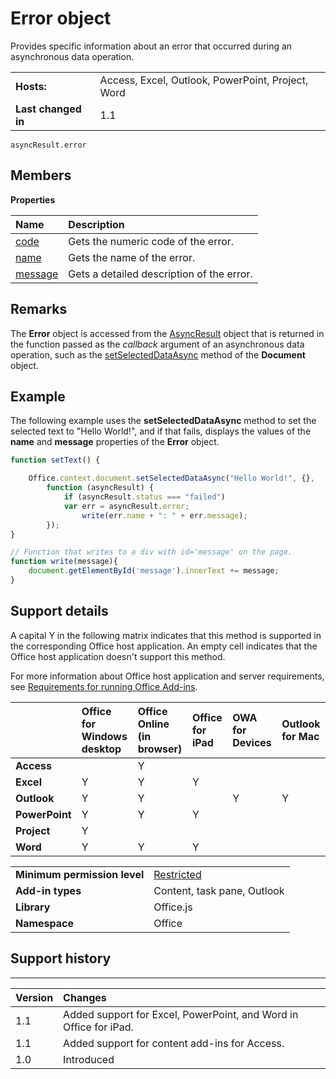 
# Error object
Provides specific information about an error that occurred during an asynchronous data operation.

|||
|:-----|:-----|
|**Hosts:**|Access, Excel, Outlook, PowerPoint, Project, Word|
|**Last changed in**|1.1|

```
asyncResult.error
```


## Members


**Properties**


|**Name**|**Description**|
|:-----|:-----|
|[code](../../reference/shared/error.code.md)|Gets the numeric code of the error.|
|[name](../../reference/shared/error.name.md)|Gets the name of the error.|
|[message](../../reference/shared/error.message.md)|Gets a detailed description of the error.|

## Remarks

The  **Error** object is accessed from the [AsyncResult](../../reference/shared/asyncresult.md) object that is returned in the function passed as the _callback_ argument of an asynchronous data operation, such as the [setSelectedDataAsync](../../reference/shared/document.setselecteddataasync.md) method of the **Document** object.


## Example

The following example uses the  **setSelectedDataAsync** method to set the selected text to "Hello World!", and if that fails, displays the values of the **name** and **message** properties of the **Error** object.


```js
function setText() {

    Office.context.document.setSelectedDataAsync("Hello World!", {},
        function (asyncResult) {
            if (asyncResult.status === "failed")
            var err = asyncResult.error; 
                write(err.name + ": " + err.message);
        });
}

// Function that writes to a div with id='message' on the page.
function write(message){
    document.getElementById('message').innerText += message; 
}
```




## Support details


A capital Y in the following matrix indicates that this method is supported in the corresponding Office host application. An empty cell indicates that the Office host application doesn't support this method.

For more information about Office host application and server requirements, see [Requirements for running Office Add-ins](../../docs/overview/requirements-for-running-office-add-ins.md).

||**Office for Windows desktop**|**Office Online (in browser)**|**Office for iPad**|**OWA for Devices**|**Outlook for Mac**|
|:-----|:-----|:-----|:-----|:-----|:-----|
|**Access**||Y||||
|**Excel**|Y|Y|Y|||
|**Outlook**|Y|Y||Y|Y|
|**PowerPoint**|Y|Y|Y|||
|**Project**|Y|||||
|**Word**|Y|Y|Y|||

|||
|:-----|:-----|
|**Minimum permission level**|[Restricted](../../docs/develop/requesting-permissions-for-api-use-in-content-and-task-pane-add-ins.md)|
|**Add-in types**|Content, task pane, Outlook|
|**Library**|Office.js|
|**Namespace**|Office|

## Support history



****


|**Version**|**Changes**|
|:-----|:-----|
|1.1|Added support for Excel, PowerPoint, and Word in Office for iPad.|
|1.1|Added support for content add-ins for Access.|
|1.0|Introduced|
